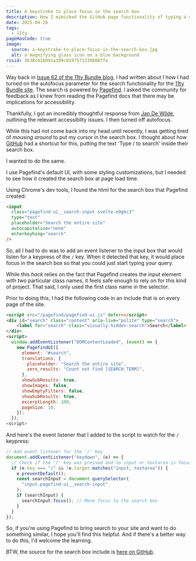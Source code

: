 ```yaml
---
title: A keystroke to place focus in the search box
description: How I mimicked the GitHub page functionality of typing a slash key to place focus in the search box.
date: 2025-04-26
tags:
  - 11ty
pageHasCode: true
image:
  source: a-keystroke-to-place-focus-in-the-search-box.jpg
  alt: a magnifying glass icon on a blue background
rssid: 3638c61b091a399c0197571339808ffa
---
```


Way back in [Issue 62 of the 11ty Bundle blog](https://11tybundle.dev/blog/11ty-bundle-62/), I had written about I how I had turned on the autofocus parameter for the search functionality for the [11ty Bundle site](https://11tybundle.dev). The search is powered by [Pagefind](https://pagefind.app/). I asked the community for feedback as I knew from reading the Pagefind docs that there may be implications for accessibility.

Thankfully, I got an incredibly thoughtful response from [Jan De Wilde](https://jandewil.de/), outlining the relevant accessiblity issues. I then turned off autofocus.

While this had not come back into my head until recently, I was getting tired of _mousing around_ to put my cursor in the search box. I thought about how [GitHub](https://github.com/) had a shortcut for this, putting the text 'Type / to search' inside their search box.

I wanted to do the same.

I use Pagefind's default UI, with some styling customizations, but I needed to see how it created the search box at page load time.

Using Chrome's dev tools, I found the html for the search box that Pagefind created:

```html
<input
  class="pagefind-ui__search-input svelte-e9gkc3"
  type="text"
  placeholder="Search the entire site"
  autocapitalize="none"
  enterkeyhing="search"
/>
```

So, all I had to do was to add an event listener to the input box that would listen for a keypress of the `/` key. When it detected that key, it would place focus in the search box so that you could just start typing your query.

While this _hack_ relies on the fact that Pagefind creates the input element with two particular class names, it feels safe enough to rely on for this kind of project. That said, I only used the first class name in the selector.

Prior to doing this, I had the following code in an include that is on every page of the site.

```html
<script src="/pagefind/pagefind-ui.js" defer></script>
<div id="search" class="content" aria-live="polite" type="search">
	<label for="search" class="visually-hidden-search">Search</label>
</div>
<script>
  window.addEventListener("DOMContentLoaded", (event) => {
    new PagefindUI({
      element: "#search",
      translations: {
        placeholder: "Search the entire site",
        zero_results: "Count not find [SEARCH_TERM]",
      },
      showSubResults: true,
      showImages: false,
      showEmptyFilters: false,
      showSubResults: true,
      excerptLength: 100,
      pageSize: 10,
    });
  });
<script>
```

And here's the event listener that I added to the script to watch for the `/` keypress:

```js
// Add event listener for the '/' key
document.addEventListener("keydown", (e) => {
  // Check if the '/' key was pressed and no input or textarea is focused
  if (e.key === "/" && !e.target.matches("input, textarea")) {
    e.preventDefault();
    const searchInput = document.querySelector(
      "input.pagefind-ui__search-input"
    );
    if (searchInput) {
      searchInput.focus(); // Move focus to the search box
    }
  }
});
```

So, if you're using Pagefind to bring search to your site and want to do something similar, I hope you'll find this helpful. And if there's a better way to do this, I'd welcome the learning.

BTW, the source for the search box include is [here on GitHub](https://github.com/bobmonsour/11tybundle.dev/blob/main/src/_includes/partials/searchbox.njk).
